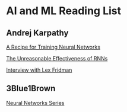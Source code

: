 # AI and ML Reading List

## Andrej Karpathy

[A Recipe for Training Neural Networks](https://karpathy.github.io/2019/04/25/recipe/)

[The Unreasonable Effectiveness of RNNs](https://karpathy.github.io/2015/05/21/rnn-effectiveness/)

[Interview with Lex Fridman](https://youtu.be/cdiD-9MMpb0?feature=shared)

## 3Blue1Brown

[Neural Networks Series](https://www.youtube.com/playlist?list=PLZHQObOWTQDNU6R1_67000Dx_ZCJB-3pi)

